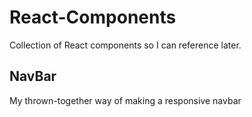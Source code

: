 # React-Components
Collection of React components so I can reference later. 

## NavBar
My thrown-together way of making a responsive navbar
